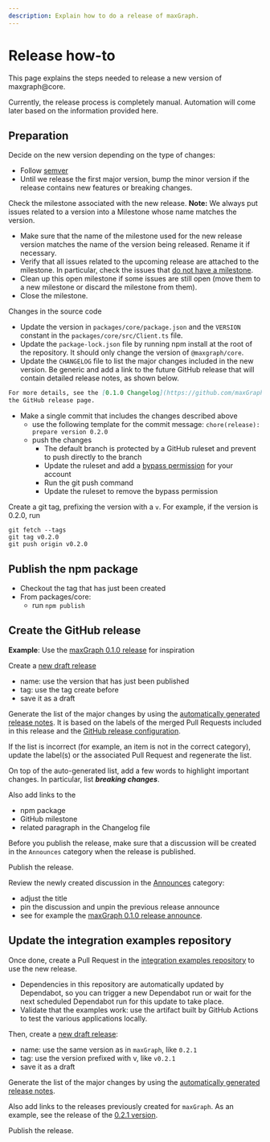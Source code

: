 ```yaml
---
description: Explain how to do a release of maxGraph.
---
```


# Release how-to

This page explains the steps needed to release a new version of maxgraph@core.

Currently, the release process is completely manual. Automation will come later based on the information provided here.


## Preparation

Decide on the new version depending on the type of changes:
- Follow [semver](https://semver.org/)
- Until we release the first major version, bump the minor version if the release contains new features or breaking changes.

Check the milestone associated with the new release. **Note:** We always put issues related to a version into a Milestone whose
name matches the version.
- Make sure that the name of the milestone used for the new release version matches the name of the version being
released. Rename it if necessary.
- Verify that all issues related to the upcoming release are attached to the milestone. In particular, check the issues that
[do not have a milestone](https://github.com/maxGraph/maxGraph/issues?q=is%3Aissue+is%3Aclosed+no%3Amilestone).
- Clean up this open milestone if some issues are still open (move them to a new milestone or discard the milestone from them).
- Close the milestone.

Changes in the source code
- Update the version in `packages/core/package.json` and the `VERSION` constant in the `packages/core/src/Client.ts` file.
- Update the `package-lock.json` file by running npm install at the root of the repository. It should only change the version of `@maxgraph/core`.
- Update the `CHANGELOG` file to list the major changes included in the new version. Be generic and add a
link to the future GitHub release that will contain detailed release notes, as shown below.
```markdown
For more details, see the [0.1.0 Changelog](https://github.com/maxGraph/maxGraph/releases/tag/v0.1.0) on
the GitHub release page.
```
- Make a single commit that includes the changes described above
  - use the following template for the commit message: `chore(release): prepare version 0.2.0`
  - push the changes
    - The default branch is protected by a GitHub ruleset and prevent to push directly to the branch
    - Update the ruleset and add a [bypass permission](https://docs.github.com/en/repositories/configuring-branches-and-merges-in-your-repository/managing-rulesets/creating-rulesets-for-a-repository#granting-bypass-permissions-for-your-ruleset) for your account
    - Run the git push command
    - Update the ruleset to remove the bypass permission 

Create a git tag, prefixing the version with a `v`. For example, if the version is 0.2.0, run

```
git fetch --tags
git tag v0.2.0
git push origin v0.2.0
```


## Publish the npm package

- Checkout the tag that has just been created
- From packages/core:
  - run `npm publish`


## Create the GitHub release

**Example**: Use the [maxGraph 0.1.0 release](https://github.com/maxGraph/maxGraph/releases/tag/v0.1.0) for inspiration

Create a [new draft release](https://github.com/maxGraph/maxGraph/releases/)
- name: use the version that has just been published
- tag: use the tag create before
- save it as a draft

Generate the list of the major changes by using the [automatically generated release notes](https://docs.github.com/en/repositories/releasing-projects-on-github/automatically-generated-release-notes).
It is based on the labels of the merged Pull Requests included in this release and the [GitHub release configuration](https://github.com/maxGraph/maxGraph/blob/development/.github/release.yml).

If the list is incorrect (for example, an item is not in the correct category), update the label(s) or the associated
Pull Request and regenerate the list.

On top of the auto-generated list, add a few words to highlight important changes. In particular, list **_breaking changes_**.

Also add links to the
- npm package
- GitHub milestone
- related paragraph in the Changelog file

Before you publish the release, make sure that a discussion will be created in the `Announces` category when the release
is published.

Publish the release.

Review the newly created discussion in the [Announces](https://github.com/maxGraph/maxGraph/discussions/categories/announces) category:
- adjust the title
- pin the discussion and unpin the previous release announce
- see for example the [maxGraph 0.1.0 release announce](https://github.com/maxGraph/maxGraph/discussions/147).


## Update the integration examples repository

Once done, create a Pull Request in the [integration examples repository](https://github.com/maxGraph/maxgraph-integration-examples) to use the new release.
- Dependencies in this repository are automatically updated by Dependabot, so you can trigger a new Dependabot run or wait for the next scheduled Dependabot run for this update to take place.
- Validate that the examples work: use the artifact built by GitHub Actions to test the various applications locally.

Then, create a [new draft release](https://github.com/maxGraph/maxgraph-integration-examples/releases):
- name: use the same version as in `maxGraph`, like `0.2.1` 
- tag: use the version prefixed with v, like `v0.2.1`
- save it as a draft

Generate the list of the major changes by using the [automatically generated release notes](https://docs.github.com/en/repositories/releasing-projects-on-github/automatically-generated-release-notes).

Also add links to the releases previously created for `maxGraph`. As an example, see the release of the [0.2.1 version](https://github.com/maxGraph/maxgraph-integration-examples/releases/tag/v0.2.1).

Publish the release.
